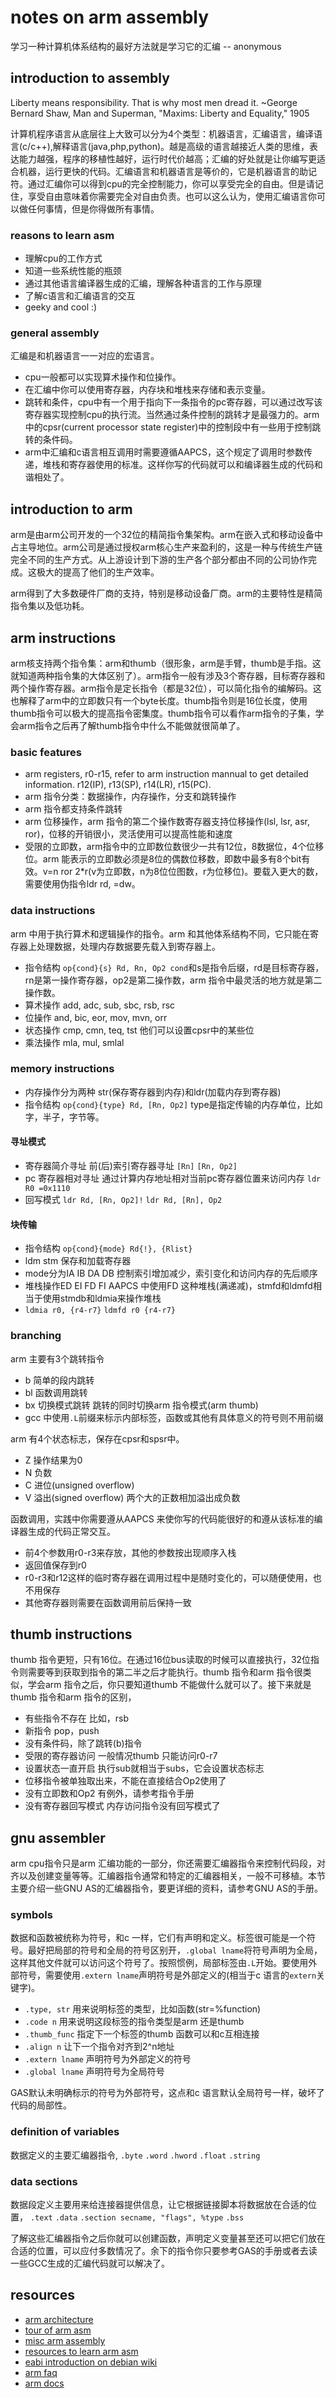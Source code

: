 # notes on arm assembly #

学习一种计算机体系结构的最好方法就是学习它的汇编 -- anonymous

## introduction to assembly ##

Liberty means responsibility.  That is why most men dread it.  ~George Bernard Shaw, Man and Superman, "Maxims: Liberty and Equality," 1905

计算机程序语言从底层往上大致可以分为4个类型：机器语言，汇编语言，编译语言(c/c++),解释语言(java,php,python)。越是高级的语言越接近人类的思维，表达能力越强，程序的移植性越好，运行时代价越高；汇编的好处就是让你编写更适合机器，运行更快的代码。汇编语言和机器语言是等价的，它是机器语言的助记符。通过汇编你可以得到cpu的完全控制能力，你可以享受完全的自由。但是请记住，享受自由意味着你需要完全对自由负责。也可以这么认为，使用汇编语言你可以做任何事情，但是你得做所有事情。

### reasons to learn asm ###

- 理解cpu的工作方式
- 知道一些系统性能的瓶颈
- 通过其他语言编译器生成的汇编，理解各种语言的工作与原理
- 了解c语言和汇编语言的交互
- geeky and cool :)

### general assembly ###

汇编是和机器语言一一对应的宏语言。

- cpu一般都可以实现算术操作和位操作。
- 在汇编中你可以使用寄存器，内存块和堆栈来存储和表示变量。
- 跳转和条件，cpu中有一个用于指向下一条指令的pc寄存器，可以通过改写该寄存器实现控制cpu的执行流。当然通过条件控制的跳转才是最强力的。arm中的cpsr(current processor state register)中的控制段中有一些用于控制跳转的条件码。
- arm中汇编和c语言相互调用时需要遵循AAPCS，这个规定了调用时参数传递，堆栈和寄存器使用的标准。这样你写的代码就可以和编译器生成的代码和谐相处了。

## introduction to arm ##

arm是由arm公司开发的一个32位的精简指令集架构。arm在嵌入式和移动设备中占主导地位。arm公司是通过授权arm核心生产来盈利的，这是一种与传统生产链完全不同的生产方式。从上游设计到下游的生产各个部分都由不同的公司协作完成。这极大的提高了他们的生产效率。

arm得到了大多数硬件厂商的支持，特别是移动设备厂商。arm的主要特性是精简指令集以及低功耗。

## arm instructions ##

arm核支持两个指令集：arm和thumb（很形象，arm是手臂，thumb是手指。这就知道两种指令集的大体区别了）。arm指令一般有涉及3个寄存器，目标寄存器和两个操作寄存器。arm指令是定长指令（都是32位），可以简化指令的编解码。这也解释了arm中的立即数只有一个byte长度。thumb指令则是16位长度，使用thumb指令可以极大的提高指令密集度。thumb指令可以看作arm指令的子集，学会arm指令之后再了解thumb指令中什么不能做就很简单了。

### basic features ###

- arm registers, r0-r15, refer to arm instruction mannual to get detailed information. r12(IP), r13(SP), r14(LR), r15(PC).
- arm 指令分类：数据操作，内存操作，分支和跳转操作
- arm 指令都支持条件跳转
- arm 位移操作，arm 指令的第二个操作数寄存器支持位移操作(lsl, lsr, asr, ror)，位移的开销很小，灵活使用可以提高性能和速度
- 受限的立即数，arm指令中的立即数位数很少一共有12位，8数据位，4个位移位。arm 能表示的立即数必须是8位的偶数位移数，即数中最多有8个bit有效。v=n ror 2*r(v为立即数，n为8位位图数，r为位移位)。要载入更大的数，需要使用伪指令ldr rd, =dw。

### data instructions ###

arm 中用于执行算术和逻辑操作的指令。arm 和其他体系结构不同，它只能在寄存器上处理数据，处理内存数据要先载入到寄存器上。

- 指令结构 `op{cond}{s} Rd, Rn, Op2 cond`和s是指令后缀，rd是目标寄存器，rn是第一操作寄存器，op2是第二操作数，arm 指令中最灵活的地方就是第二操作数。
- 算术操作 add, adc, sub, sbc, rsb, rsc
- 位操作 and, bic, eor, mov, mvn, orr
- 状态操作 cmp, cmn, teq, tst 他们可以设置cpsr中的某些位
- 乘法操作 mla, mul, smlal

### memory instructions ###

- 内存操作分为两种 str(保存寄存器到内存)和ldr(加载内存到寄存器)
- 指令结构 `op{cond}{type} Rd, [Rn, Op2]` type是指定传输的内存单位，比如字，半子，字节等。

#### 寻址模式 ####

- 寄存器简介寻址 前(后)索引寄存器寻址 `[Rn]` `[Rn, Op2]`
- pc 寄存器相对寻址 通过计算内存地址相对当前pc寄存器位置来访问内存 `ldr R0 =0x1110`
- 回写模式 `ldr Rd, [Rn, Op2]!` `ldr Rd, [Rn], Op2`

#### 块传输 ####

- 指令结构 `op{cond}{mode} Rd{!}, {Rlist}`
- ldm stm 保存和加载寄存器
- mode分为IA IB DA DB 控制索引增加减少，索引变化和访问内存的先后顺序
- 堆栈操作ED EI FD FI AAPCS 中使用FD 这种堆栈(满递减)，stmfd和ldmfd相当于使用stmdb和ldmia来操作堆栈
- `ldmia r0, {r4-r7}` `ldmfd r0 {r4-r7}`

### branching ###

arm 主要有3个跳转指令

- b 简单的段内跳转
- bl 函数调用跳转
- bx 切换模式跳转 跳转的同时切换arm 指令模式(arm thumb)
- gcc 中使用`.L`前缀来标示内部标签，函数或其他有具体意义的符号则不用前缀

arm 有4个状态标志，保存在cpsr和spsr中。

- Z 操作结果为0
- N 负数
- C 进位(unsigned overflow)
- V 溢出(signed overflow) 两个大的正数相加溢出成负数

函数调用，实践中你需要遵从AAPCS 来使你写的代码能很好的和遵从该标准的编译器生成的代码正常交互。

- 前4个参数用r0-r3来存放，其他的参数按出现顺序入栈
- 返回值保存到r0
- r0-r3和r12这样的临时寄存器在调用过程中是随时变化的，可以随便使用，也不用保存
- 其他寄存器则需要在函数调用前后保持一致

## thumb instructions ##

thumb 指令更短，只有16位。在通过16位bus读取的时候可以直接执行，32位指令则需要等到获取到指令的第二半之后才能执行。thumb 指令和arm 指令很类似，学会arm 指令之后，你只要知道thumb 不能做什么就可以了。接下来就是thumb 指令和arm 指令的区别，

- 有些指令不存在 比如，rsb
- 新指令 pop，push
- 没有条件码，除了跳转(b)指令
- 受限的寄存器访问 一般情况thumb 只能访问r0-r7
- 设置状态一直开启 执行sub就相当于subs，它会设置状态标志
- 位移指令被单独取出来，不能在直接结合Op2使用了
- 没有立即数和Op2 有例外，请参考指令手册
- 没有寄存器回写模式 内存访问指令没有回写模式了

## gnu assembler ##

arm cpu指令只是arm 汇编功能的一部分，你还需要汇编器指令来控制代码段，对齐以及创建变量等等。汇编器指令通常和特定的汇编器相关，一般不可移植。本节主要介绍一些GNU AS的汇编器指令，要更详细的资料，请参考GNU AS的手册。

### symbols ###

数据和函数被统称为符号，和c 一样，它们有声明和定义。标签很可能是一个符号。最好把局部的符号和全局的符号区别开，`.global lname`将符号声明为全局，这样其他文件就可以访问这个符号了。按照惯例，局部标签由`.L`开始。要使用外部符号，需要使用`.extern lname`声明符号是外部定义的(相当于c 语言的`extern`关键字)。

- `.type, str` 用来说明标签的类型，比如函数(str=%function)
- `.code n` 用来说明这段标签的指令类型是arm 还是thumb
- `.thumb_func` 指定下一个标签的thumb 函数可以和c互相连接
- `.align n` 让下一个指令对齐到2^n地址
- `.extern lname` 声明符号为外部定义的符号
- `.global lname` 声明符号为全局符号

GAS默认未明确标示的符号为外部符号，这点和c 语言默认全局符号一样，破坏了代码的局部性。

### definition of variables ###

数据定义的主要汇编器指令, `.byte` `.word` `.hword` `.float` `.string`

### data sections ###

数据段定义主要用来给连接器提供信息，让它根据链接脚本将数据放在合适的位置， `.text` `.data` `.section secname, "flags", %type` `.bss`

了解这些汇编器指令之后你就可以创建函数，声明定义变量甚至还可以把它们放在合适的位置，可以应付多数情况了。余下的指令你只要参考GAS的手册或者去读一些GCC生成的汇编代码就可以解决了。

## resources ##

- [arm architecture](http://en.wikipedia.org/wiki/ARM_architecture)
- [tour of arm asm](http://www.coranac.com/tonc/text/asm.htm)
- [misc arm assembly](http://www.heyrick.co.uk/assembler/)
- [resources to learn arm asm](http://stackoverflow.com/questions/270078/resources-for-learning-arm-assembly)
- [eabi introduction on debian wiki](http://wiki.debian.org/ArmEabiPort#In_a_nutshell)
- [arm faq](http://www.codesourcery.com/sgpp/lite/arm/portal/target_arch?@action=faq&target_arch=arm)
- [arm docs](http://infocenter.arm.com/help/index.jsp)
